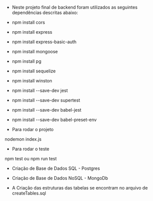 - Neste projeto final de backend foram utilizados as seguintes dependências descritas abaixo:

* npm install cors
* npm install express
* npm install express-basic-auth
* npm install mongoose
* npm install pg
* npm install sequelize
* npm install winston

* npm install --save-dev jest
* npm install --save-dev supertest
* npm install --save-dev babel-jest
* npm install --save-dev babel-preset-env

- Para rodar o projeto

nodemon index.js

- Para rodar o teste

npm test ou npm run test

- Criação de Base de Dados SQL - Postgres
- Criação de Base de Dados NoSQL - MongoDb

- A Criação das estruturas das tabelas se encontram no arquivo de createTables.sql
